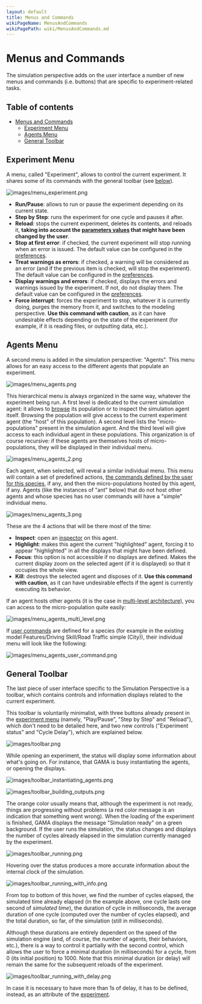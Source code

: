 ```yaml
---
layout: default
title: Menus and Commands
wikiPageName: MenusAndCommands
wikiPagePath: wiki/MenusAndCommands.md
---
```


# Menus and Commands



The simulation perspective adds on the user interface a number of new menus and commands (i.e. buttons) that are specific to experiment-related tasks.



## Table of contents 

* [Menus and Commands](#menus-and-commands)
	* [Experiment Menu](#experiment-menu)
	* [Agents Menu](#agents-menu)
	* [General Toolbar](#general-toolbar)



## Experiment Menu
A menu, called "Experiment", allows to control the current experiment. It shares some of its commands with the general toolbar (see [below](#general-toolbar)).

![images/menu_experiment.png](resources/images/runningExperiments/menu_experiment.png)


  * **Run/Pause**: allows to run or pause the experiment depending on its current state.
  * **Step by Step**: runs the experiment for one cycle and pauses it after.
  * **Reload**: stops the current experiment, deletes its contents, and reloads it, **taking into account the [parameters values](ParametersView) that might have been changed by the user**.
  * **Stop at first error**: if checked, the current experiment will stop running when an error is issued. The default value can be configured in the [preferences](Preferences).
  * **Treat warnings as errors**: if checked, a warning will be considered as an error (and if the previous item is checked, will stop the experiment). The default value can be configured in the [preferences](Preferences).
  * **Display warnings and errors**: if checked, displays the errors and warnings issued by the experiment. If not, do not display them. The default value can be configured in the [preferences](Preferences).
  * **Force interrupt**: forces the experiment to stop, whatever it is currently doing, purges the memory from it, and switches to the modeling perspective. **Use this command with caution**, as it can have undesirable effects depending on the state of the experiment (for example, if it is reading files, or outputting data, etc.).






## Agents Menu

A second menu is added in the simulation perspective: "Agents". This menu allows for an easy access to the different agents that populate an experiment.

![images/menu_agents.png](resources/images/runningExperiments/menu_agents.png)


This hierarchical menu is always organized in the same way, whatever the experiment being run. A first level is dedicated to the current simulation agent: it allows to [browse](InspectorsAndMonitors) its population or to inspect the simulation agent itself. Browsing the population will give access to the current experiment agent (the "host" of this population). A second level lists the "micro-populations" present in the simulation agent. And the third level will give access to each individual agent in these populations. This organization is of course recursive: if these agents are themselves hosts of micro-populations, they will be displayed in their individual menu.

![images/menu_agents_2.png](resources/images/runningExperiments/menu_agents_2.png)



Each agent, when selected, will reveal a similar individual menu. This menu will contain a set of predefined actions, [the commands defined by the user for this species](DefiningUserInteraction#define-user-command), if any, and then the micro-populations hosted by this agent, if any. Agents (like the instances of "ant" below) that do not host other agents and whose species has no user commands will have a "simple" individual menu.

![images/menu_agents_3.png](resources/images/runningExperiments/menu_agents_3.png)

These are the 4 actions that will be there most of the time:

  * **Inspect**: open an [inspector](InspectorsAndMonitors) on this agent.
  * **Highlight**: makes this agent the current "highlighted" agent, forcing it to appear "highlighted" in all the displays that might have been defined.
  * **Focus**: this option is not accessible if no displays are defined. Makes the current display zoom on the selected agent (if it is displayed) so that it occupies the whole view.
  * **Kill**: destroys the selected agent and disposes of it. **Use this command with caution**, as it can have undesirable effects if the agent is currently executing its behavior.

If an agent hosts other agents (it is the case in [multi-level architecture](MultiLevelArchitecture)), you can access to the micro-population quite easily: 

![images/menu_agents_multi_level.png](resources/images/runningExperiments/menu_agents_multi_level.png)

If [user commands](DefiningUserInteraction#define-user-command) are defined for a species (for example in the existing model Features/Driving Skill/Road Traffic simple (City)), their individual menu will look like the following:

![images/menu_agents_user_command.png](resources/images/runningExperiments/menu_agents_user_command.png)




## General Toolbar

The last piece of user interface specific to the Simulation Perspective is a toolbar, which contains controls and information displays related to the current experiment.

This toolbar is voluntarily minimalist, with three buttons already present in the [experiment menu](#experiment-menu) (namely, "Play/Pause", "Step by Step" and "Reload"), which don't need to be detailed here, and two new controls ("Experiment status" and "Cycle Delay"), which are explained below.

![images/toolbar.png](resources/images/runningExperiments/toolbar.png)


While opening an experiment, the status will display some information about what's going on. For instance, that GAMA is busy instantiating the agents, or opening the displays.

![images/toolbar_instantiating_agents.png](resources/images/runningExperiments/toolbar_instantiating_agents.png)


![images/toolbar_building_outputs.png](resources/images/runningExperiments/toolbar_building_outputs.png)


The orange color usually means that, although the experiment is not ready, things are progressing without problems (a red color message is an indication that something went wrong). When the loading of the experiment is finished, GAMA displays the message "Simulation ready" on a green background. If the user runs the simulation, the status changes and displays the number of cycles already elapsed in the simulation currently managed by the experiment.

![images/toolbar_running.png](resources/images/runningExperiments/toolbar_running.png)


Hovering over the status produces a more accurate information about the internal clock of the simulation.

![images/toolbar_running_with_info.png](resources/images/runningExperiments/toolbar_running_with_info.png)



From top to bottom of this hover, we find the number of cycles elapsed, the simulated time already elapsed (in the example above, one cycle lasts one second of _simulated time_), the duration of cycle in milliseconds, the average duration of one cycle (computed over the number of cycles elapsed), and the total duration, so far, of the simulation (still in milliseconds).

Although these durations are entirely dependent on the speed of the simulation engine (and, of course, the number of agents, their behaviors, etc.), there is a way to control it partially with the second control, which allows the user to force a minimal duration (in milliseconds) for a cycle, from 0 (its initial position) to 1000. Note that this minimal duration (or delay) will remain the same for the subsequent reloads of the experiment.

![images/toolbar_running_with_delay.png](resources/images/runningExperiments/toolbar_running_with_delay.png)


In case it is necessary to have more than 1s of delay, it has to be defined, instead, as an attribute of the [experiment](ExperimentBuiltIn).

